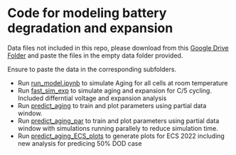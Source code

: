 # Code for modeling battery degradation and expansion

Data files not included in this repo, please download from
 this [Google Drive Folder](https://drive.google.com/drive/folders/16uwOXhK_kvs6xNQBIiVQT5VzPDkkNnov?usp=sharing) and paste the files in the empty data folder provided. 
 
Ensure to paste the data in the corresponding subfolders.

- Run [run_model.ipynb](./run_model.ipynb) to simulate Aging for all cells at room temperature
- Run [fast_sim_exp](./fast_sim.ipynb) to simulate aging and expansion for C/5 cycling. Included differntial voltage and expansion analysis
- Run [predict_aging](./predict_aging.ipynb) to train and plot parameters using partial data window.
- Run [predict_aging_par](./predict_aging_par.ipynb) to train and plot parameters using partial data window with simulations running parallely to reduce simulation time. 
- Run [predict_aging_ECS_plots](./predict_aging_ECS_plots.ipynb) to generate plots for ECS 2022 including new analysis for predicing 50% DOD case 
